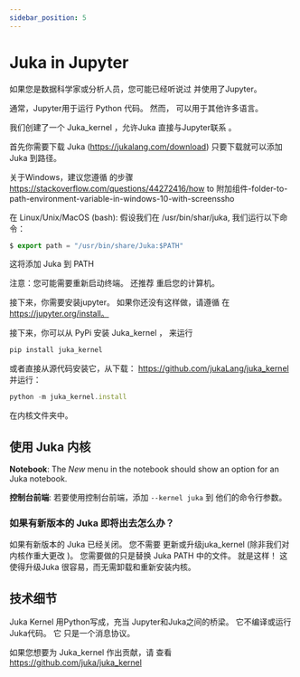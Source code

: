 ```yaml
---
sidebar_position: 5
---
```


# Juka in Jupyter

如果您是数据科学家或分析人员，您可能已经听说过 并使用了Jupyter。

通常，Jupyter用于运行 Python 代码。 然而， 可以用于其他许多语言。

我们创建了一个 Juka_kernel ，允许Juka 直接与Jupyter联系 。

首先你需要下载 Juka (https://jukalang.com/download) 只要下载就可以添加Juka 到路径。

关于Windows，建议您遵循 的步骤 https://stackoverflow.com/questions/44272416/how to 附加组件-folder-to-path-environment-variable-in-windows-10-with-screenssho

在 Linux/Unix/MacOS (bash): 假设我们在 /usr/bin/shar/juka, 我们运行以下命令：
```jsx
$ export path = "/usr/bin/share/Juka:$PATH"
```
这将添加 Juka 到 PATH

注意：您可能需要重新启动终端。 还推荐 重启您的计算机。

接下来，你需要安装jupyter。 如果你还没有这样做，请遵循 在 https://jupyter.org/install。

接下来，你可以从 PyPi 安装 Juka_kernel ， 来运行
```jsx
pip install juka_kernel
```
或者直接从源代码安装它，从下载： https://github.com/jukaLang/juka_kernel 并运行：
```jsx
python -m juka_kernel.install 
```
在内核文件夹中。

## 使用 Juka 内核

**Notebook**: The *New* menu in the notebook should show an option for an Juka notebook.

**控制台前端**: 若要使用控制台前端，添加 `--kernel juka` 到 他们的命令行参数。

### 如果有新版本的 Juka 即将出去怎么办？
如果有新版本的 Juka 已经关闭。 您不需要 更新或升级juka_kernel (除非我们对内核作重大更改 )。 您需要做的只是替换 Juka PATH 中的文件。 就是这样！ 这使得升级Juka 很容易，而无需卸载和重新安装内核。

## 技术细节
Juka Kernel 用Python写成，充当 Jupyter和Juka之间的桥梁。 它不编译或运行Juka代码。 它 只是一个消息协议。

如果您想要为 Juka_kernel 作出贡献，请 查看 https://github.com/juka/juka_kernel